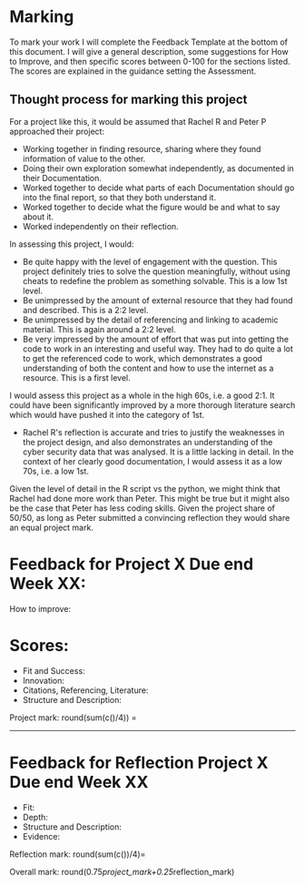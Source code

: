 # Marking

To mark your work I will complete the Feedback Template at the bottom of this document. I will give a general description, some suggestions for How to Improve, and then specific scores between 0-100 for the sections listed. The scores are explained in the guidance setting the Assessment.

## Thought process for marking this project

For a project like this, it would be assumed that Rachel R and Peter P approached their project:

* Working together in finding resource, sharing where they found information of value to the other.
* Doing their own exploration somewhat independently, as documented in their Documentation.
* Worked together to decide what parts of each Documentation should go into the final report, so that they both understand it.
* Worked together to decide what the figure would be and what to say about it.
* Worked independently on their reflection.

In assessing this project, I would:

* Be quite happy with the level of engagement with the question. This project definitely tries to solve the question meaningfully, without using cheats to redefine the problem as something solvable. This is a low 1st level.
* Be unimpressed by the amount of external resource that they had found and described. This is a 2:2 level.
* Be unimpressed by the detail of referencing and linking to academic material. This is again around a 2:2 level.
* Be very impressed by the amount of effort that was put into getting the code to work in an interesting and useful way. They had to do quite a lot to get the referenced code to work, which demonstrates a good understanding of both the content and how to use the internet as a resource. This is a first level.

I would assess this project as a whole in the high 60s, i.e. a good 2:1. It could have been significantly improved by a more thorough literature search which would have pushed it into the category of 1st.

* Rachel R's reflection is accurate and tries to justify the weaknesses in the project design, and also demonstrates an understanding of the cyber security data that was analysed. It is a little lacking in detail. In the context of her clearly good documentation, I would assess it as a low 70s, i.e. a low 1st.

Given the level of detail in the R script vs the python, we might think that Rachel had done more work than Peter. This might be true but it might also be the case that Peter has less coding skills. Given the project share of 50/50, as long as Peter submitted a convincing reflection they would share an equal project mark.

# Feedback for Project X Due end Week XX:

How to improve:

# Scores:

* Fit and Success:
* Innovation:
* Citations, Referencing, Literature:
* Structure and Description:

Project mark: round(sum(c()/4)) =

---

# Feedback for Reflection Project X Due end Week XX

* Fit:
* Depth:
* Structure and Description:
* Evidence:

Reflection mark: round(sum(c())/4)=

Overall mark: round(0.75*project_mark+0.25*reflection_mark)
